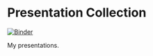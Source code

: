 # Presentation Collection

[![Binder](https://mybinder.org/badge_logo.svg)](https://mybinder.org/v2/gh/chjch/talk/main/tree)

My presentations.
